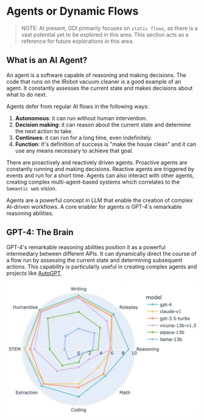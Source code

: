 # Agents or Dynamic Flows

> NOTE: At present, GDI primarily focuses on `static flows`, as there is a vast potential yet to be explored in this area. This section acts as a reference for future explorations in this area.

## What is an AI Agent?

An agent is a software capable of reasoning and making decisions. The code that runs on the IRobot vacuum cleaner is a good example of an agent. It constantly assesses the current state and makes decisions about what to do next.

Agents defer from regular AI flows in the following ways:

1. **Autonomous**: it can run without human intervention.
2. **Decision making**: it can reason about the current state and determine the next action to take.
3. **Continues**: it can run for a long time, even indefinitely.
4. **Function**: It's definition of success is "make the house clean" and it can use any means necessary to achieve that goal.

There are proactively and reactively driven agents. Proactive agents are constantly running and making decisions. Reactive agents are triggered by events and run for a short time. Agents can also interact with other agents, creating complex multi-agent-based systems which correlates to the `Semantic web` vision.

Agents are a powerful concept in LLM that enable the creation of complex AI-driven workflows. A core enabler for agents is GPT-4's remarkable reasoning abilities.

## GPT-4: The Brain

GPT-4's remarkable reasoning abilities position it as a powerful intermediary between different APIs. It can dynamically direct the course of a flow run by assessing the current state and determining subsequent actions. This capability is particularly useful in creating complex agents and projects like [AutoGPT](https://github.com/Significant-Gravitas/AutoGPT).

![Flow Run Visualization](https://raw.githubusercontent.com/dht/gdi-assets/main/assets/images/docs/gpt4-reasoning.jpeg)

